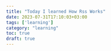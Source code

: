 ```yaml
---
title: "Today I learned How Rss Works"
date: 2023-07-31T17:10:03+03:00
tags: ['learning']
category: "learning"
toc: true
draft: true
---
```



